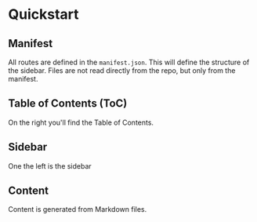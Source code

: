 # Quickstart

## Manifest

All routes are defined in the `manifest.json`. This will define the structure of
the sidebar. Files are not read directly from the repo, but only from the
manifest.

## Table of Contents (ToC)

On the right you'll find the Table of Contents.

## Sidebar

One the left is the sidebar

## Content

Content is generated from Markdown files.

